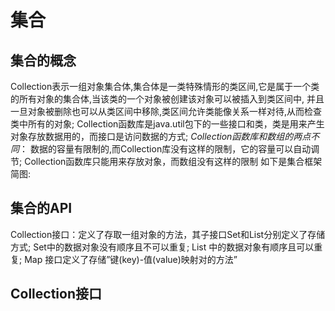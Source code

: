 # 集合
## 集合的概念
Collection表示一组对象集合体,集合体是一类特殊情形的类区间,它是属于一个类的所有对象的集合体,当该类的一个对象被创建该对象可以被插入到类区间中,
并且一旦对象被删除也可以从类区间中移除,类区间允许类能像关系一样对待,从而检查类中所有的对象;
Collection函数库是java.util包下的一些接口和类，类是用来产生对象存放数据用的，而接口是访问数据的方式;
_Collection函数库和数组的两点不同_：
数据的容量有限制的,而Collection库没有这样的限制，它的容量可以自动调节;
Collection函数库只能用来存放对象，而数组没有这样的限制
如下是集合框架简图:
## 集合的API
Collection接口：定义了存取一组对象的方法，其子接口Set和List分别定义了存储方式;
Set中的数据对象没有顺序且不可以重复;
List 中的数据对象有顺序且可以重复;
Map 接口定义了存储”键(key)-值(value)映射对的方法”
## Collection接口

